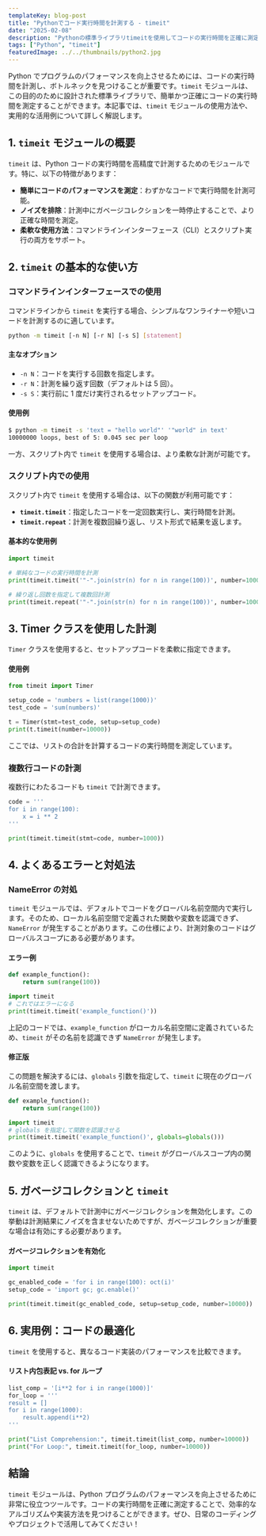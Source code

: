 ```yaml
---
templateKey: blog-post
title: "Pythonでコード実行時間を計測する - timeit"
date: "2025-02-08"
description: "Pythonの標準ライブラリtimeitを使用してコードの実行時間を正確に測定し、ボトルネックを特定する方法を詳しく解説。コマンドラインとスクリプトでの使い方を網羅し、実用的な例も豊富に紹介します。"
tags: ["Python", "timeit"]
featuredImage: ../../thumbnails/python2.jpg
---
```


Python でプログラムのパフォーマンスを向上させるためには、コードの実行時間を計測し、ボトルネックを見つけることが重要です。`timeit` モジュールは、この目的のために設計された標準ライブラリで、簡単かつ正確にコードの実行時間を測定することができます。本記事では、`timeit` モジュールの使用方法や、実用的な活用例について詳しく解説します。

## 1. `timeit` モジュールの概要

`timeit` は、Python コードの実行時間を高精度で計測するためのモジュールです。特に、以下の特徴があります：

- **簡単にコードのパフォーマンスを測定**：わずかなコードで実行時間を計測可能。
- **ノイズを排除**：計測中にガベージコレクションを一時停止することで、より正確な時間を測定。
- **柔軟な使用方法**：コマンドラインインターフェース（CLI）とスクリプト実行の両方をサポート。

## 2. `timeit` の基本的な使い方

### コマンドラインインターフェースでの使用

コマンドラインから `timeit` を実行する場合、シンプルなワンライナーや短いコードを計測するのに適しています。

```bash
python -m timeit [-n N] [-r N] [-s S] [statement]
```

#### 主なオプション

- `-n N`：コードを実行する回数を指定します。
- `-r N`：計測を繰り返す回数（デフォルトは 5 回）。
- `-s S`：実行前に 1 度だけ実行されるセットアップコード。

#### 使用例

```bash
$ python -m timeit -s 'text = "hello world"' '"world" in text'
10000000 loops, best of 5: 0.045 sec per loop
```

一方、スクリプト内で `timeit` を使用する場合は、より柔軟な計測が可能です。

### スクリプト内での使用

スクリプト内で `timeit` を使用する場合は、以下の関数が利用可能です：

- **`timeit.timeit`**：指定したコードを一定回数実行し、実行時間を計測。
- **`timeit.repeat`**：計測を複数回繰り返し、リスト形式で結果を返します。

#### 基本的な使用例

```python
import timeit

# 単純なコードの実行時間を計測
print(timeit.timeit('"-".join(str(n) for n in range(100))', number=10000))

# 繰り返し回数を指定して複数回計測
print(timeit.repeat('"-".join(str(n) for n in range(100))', number=10000, repeat=5))
```

## 3. Timer クラスを使用した計測

`Timer` クラスを使用すると、セットアップコードを柔軟に指定できます。

#### 使用例

```python
from timeit import Timer

setup_code = 'numbers = list(range(1000))'
test_code = 'sum(numbers)'

t = Timer(stmt=test_code, setup=setup_code)
print(t.timeit(number=10000))
```

ここでは、リストの合計を計算するコードの実行時間を測定しています。

### 複数行コードの計測

複数行にわたるコードも `timeit` で計測できます。

```python
code = '''
for i in range(100):
    x = i ** 2
'''

print(timeit.timeit(stmt=code, number=1000))
```

## 4. よくあるエラーと対処法

### NameError の対処

`timeit` モジュールでは、デフォルトでコードをグローバル名前空間内で実行します。そのため、ローカル名前空間で定義された関数や変数を認識できず、`NameError` が発生することがあります。この仕様により、計測対象のコードはグローバルスコープにある必要があります。

#### エラー例

```python
def example_function():
    return sum(range(100))

import timeit
# これではエラーになる
print(timeit.timeit('example_function()'))
```

上記のコードでは、`example_function` がローカル名前空間に定義されているため、`timeit` がその名前を認識できず `NameError` が発生します。

#### 修正版

この問題を解決するには、`globals` 引数を指定して、`timeit` に現在のグローバル名前空間を渡します。

```python
def example_function():
    return sum(range(100))

import timeit
# globals を指定して関数を認識させる
print(timeit.timeit('example_function()', globals=globals()))
```

このように、`globals` を使用することで、`timeit` がグローバルスコープ内の関数や変数を正しく認識できるようになります。

## 5. ガベージコレクションと `timeit`

`timeit` は、デフォルトで計測中にガベージコレクションを無効化します。この挙動は計測結果にノイズを含ませないためですが、ガベージコレクションが重要な場合は有効にする必要があります。

#### ガベージコレクションを有効化

```python
import timeit

gc_enabled_code = 'for i in range(100): oct(i)'
setup_code = 'import gc; gc.enable()'

print(timeit.timeit(gc_enabled_code, setup=setup_code, number=10000))
```

## 6. 実用例：コードの最適化

`timeit` を使用すると、異なるコード実装のパフォーマンスを比較できます。

#### リスト内包表記 vs. for ループ

```python
list_comp = '[i**2 for i in range(1000)]'
for_loop = '''
result = []
for i in range(1000):
    result.append(i**2)
'''

print("List Comprehension:", timeit.timeit(list_comp, number=10000))
print("For Loop:", timeit.timeit(for_loop, number=10000))
```

## 結論

`timeit` モジュールは、Python プログラムのパフォーマンスを向上させるために非常に役立つツールです。コードの実行時間を正確に測定することで、効率的なアルゴリズムや実装方法を見つけることができます。ぜひ、日常のコーディングやプロジェクトで活用してみてください！
